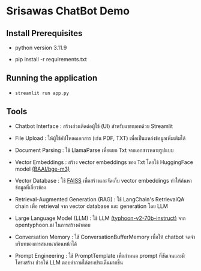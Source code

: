 # Srisawas ChatBot Demo 

## Install Prerequisites

* python version 3.11.9

* pip install -r requirements.txt

## Running the application

* `streamlit run app.py`

## Tools 

* Chatbot Interface : สร้างส่วนติดต่อผู้ใช้ (UI) สำหรับแชทบอทด้วย Streamlit

* File Upload : ให้ผู้ใช้อัปโหลดเอกสาร (เช่น PDF, TXT) เพื่อเป็นแหล่งข้อมูลเพิ่มเติมได้

* Document Parsing : ใช้ LlamaParse เพื่อแยก Txt จากเอกสารหลายรูปแบบ

* Vector Embeddings : สร้าง vector embeddings ของ Txt โดยใช้ HuggingFace model [(BAAI/bge-m3)](https://huggingface.co/BAAI/bge-m3)

* Vector Database : ใช้ [FAISS](https://github.com/facebookresearch/faiss) เพื่อสร้างและจัดเก็บ vector embeddings ทำให้ค้นหาข้อมูลที่เกี่ยวข้อง

* Retrieval-Augmented Generation (RAG) : ใช้ LangChain's RetrievalQA chain เพื่อ retrieval จาก vector database และ generation โดย LLM

* Large Language Model (LLM) : ใช้ LLM [(typhoon-v2-70b-instruct)](https://docs.opentyphoon.ai/) จาก opentyphoon.ai ในการสร้างคำตอบ

* Conversation Memory : ใช้ ConversationBufferMemory เพื่อให้ chatbot จดจำบริบทของการสนทนาก่อนหน้าได้

* Prompt Engineering : ใช้ PromptTemplate เพื่อกำหนด prompt ที่ชัดเจนและมีโครงสร้าง ช่วยให้ LLM ตอบคำถามได้ตรงประเด็นมากขึ้น